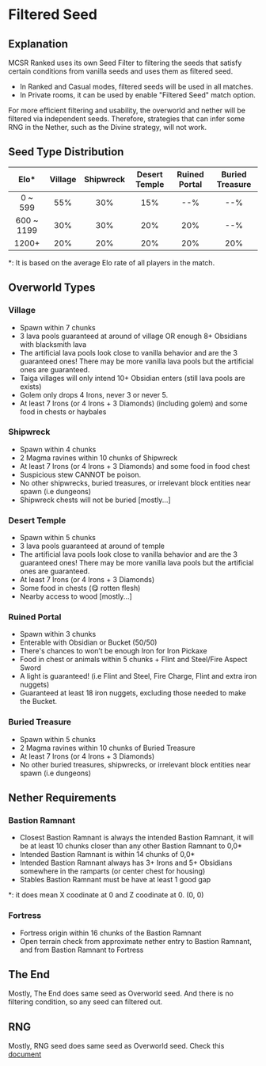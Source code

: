 # Filtered Seed

## Explanation
MCSR Ranked uses its own Seed Filter to filtering the seeds that satisfy certain conditions from  vanilla seeds and uses them as filtered seed.
- In Ranked and Casual modes, filtered seeds will be used in all matches.
- In Private rooms, it can be used by enable "Filtered Seed" match option.

For more efficient filtering and usability, the overworld and nether will be filtered via independent seeds. Therefore, strategies that can infer some RNG in the Nether, such as the Divine strategy, will not work.

## Seed Type Distribution
| Elo*       | Village | Shipwreck | Desert Temple | Ruined Portal | Buried Treasure |
| :--------: | :-----: | :-------: | :-----------: | :-----------: | :-------------: |
| 0 ~ 599    | 55% | 30% | 15% | --% | --% |
| 600 ~ 1199 | 30% | 30% | 20% | 20% | --% |
| 1200+      | 20% | 20% | 20% | 20% | 20% |

*: It is based on the average Elo rate of all players in the match.

## Overworld Types

### Village
- Spawn within 7 chunks
- 3 lava pools guaranteed at around of village OR enough 8+ Obsidians with blacksmith lava
- The artificial lava pools look close to vanilla behavior and are the 3 guaranteed ones! There may be more vanilla lava pools but the artificial ones are guaranteed.
- Taiga villages will only intend 10+ Obsidian enters (still lava pools are exists)
- Golem only drops 4 Irons, never 3 or never 5.
- At least 7 Irons (or 4 Irons + 3 Diamonds) (including golem) and some food in chests or haybales

### Shipwreck
- Spawn within 4 chunks
- 2 Magma ravines within 10 chunks of Shipwreck
- At least 7 Irons (or 4 Irons + 3 Diamonds) and some food in food chest
- Suspicious stew CANNOT be poison.
- No other shipwrecks, buried treasures, or irrelevant block entities near spawn (i.e dungeons)
- Shipwreck chests will not be buried [mostly...]

### Desert Temple
- Spawn within 5 chunks
- 3 lava pools guaranteed at around of temple
- The artificial lava pools look close to vanilla behavior and are the 3 guaranteed ones! There may be more vanilla lava pools but the artificial ones are guaranteed.
- At least 7 Irons (or 4 Irons + 3 Diamonds)
- Some food in chests (😋 rotten flesh)
- Nearby access to wood [mostly...]


### Ruined Portal
- Spawn within 3 chunks
- Enterable with Obsidian or Bucket (50/50)
- There's chances to won’t be enough Iron for Iron Pickaxe
- Food in chest or animals within 5 chunks + Flint and Steel/Fire Aspect Sword
- A light is guaranteed! (i.e Flint and Steel, Fire Charge, Flint and extra iron nuggets)
- Guaranteed at least 18 iron nuggets, excluding those needed to make the Bucket.

### Buried Treasure
- Spawn within 5 chunks
- 2 Magma ravines within 10 chunks of Buried Treasure
- At least 7 Irons (or 4 Irons + 3 Diamonds)
- No other buried treasures, shipwrecks, or irrelevant block entities near spawn (i.e dungeons)

## Nether Requirements

### Bastion Ramnant
- Closest Bastion Ramnant is always the intended Bastion Ramnant, it will be at least 10 chunks closer than any other Bastion Ramnant to 0,0*
- Intended Bastion Ramnant is within 14 chunks of 0,0*
- Intended Bastion Ramnant always has 3+ Irons and 5+ Obsidians somewhere in the ramparts (or center chest for housing)
- Stables Bastion Ramnant must be have at least 1 good gap

*: it does mean X coodinate at 0 and Z coodinate at 0. (0, 0)

### Fortress
- Fortress origin within 16 chunks of the Bastion Ramnant
- Open terrain check from approximate nether entry to Bastion Ramnant, and from Bastion Ramnant to Fortress

## The End
Mostly, The End does same seed as Overworld seed. And there is no filtering condition, so any seed can filtered out.

## RNG
Mostly, RNG seed does same seed as Overworld seed. Check this [document](./rng)